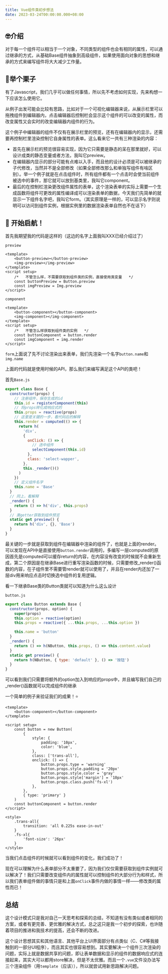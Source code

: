 ```yaml
---
title: Vue组件类初步想法
date: 2023-03-24T00:00:00.000+08:00
---
```


## 🤓介绍

对于每一个组件可以相当于一个对象，不同类型的组件也会有相同的属性，可以通过继承的方式，从基础Base组件抽象到高级组件，如果使用面向对象的思想和继承的方式来编写组件将大大减少工作量。
<!-- more -->

## :chestnut:举个栗子

有了Javascript，我们几乎可以做任何事情，所以先不考虑如何实现，先来构想一下应该怎么使用它。

从例子出发可能会比较有思路，比如对于一个可视化编辑器来说，从展示栏里可以拖拽组件到编辑器内，点击编辑器后控制栏会显示这个组件的可以改变的属性，而改变属性又会实时的改变编辑器内组件的行为。

这个例子中编辑器的组件不仅有在展示栏里的预览，还有在编辑器内的显示，还需要再控制栏里渲染控制它自身属性的表单。这么看来它一共有三种渲染的内容：

* 首先在展示栏的预览很容易实现，因为它只需要是静态的呆在那里就好，可以设计成类的静态变量或者方法，我叫它preview。
* 在编辑器内显示的部分可能有点难以入手，而且他的设计必须是可以被继承的子代修改，当然并不是全部修改（如果全部修改那么和单独写组件有啥区别）。举一个例子就是在点击组件时，所有组件都有一个点击时会使当前组件被选中的事件，那它就可以放到基类里，我叫它component。
* 最后的在控制栏渲染更改组件属性的表单，这个渲染表单的实际上需要一个生成函数将组件可更改的属性编译成可以渲染表单的数据，今天我们先简单的就显示一下组件名字吧，我叫它form。（其实原理是一样的，可以显示名字则说明可以访问到组件实例，根据实例里的数据渲染表单自然也不在话下）

## :champagne: 开始启航！

首先我期望我的代码是这样的（这边的名字上面我叫XXX已经介绍过了）

`preview`

```vue
<template>
	<button-preview></button-preview>
	<img-preview></img-preview>
</template>
<script setup>
    /*   不管怎么样，不需要获取到组件类的实例，直接使用类变量   */
    const buttonPreview = Button.preview
    const imgPreview = Img.preview
</script>
```

`component`

```vue
<template>
	<button-component></button-component>
	<img-component></img-component>
</template>
<script setup>
    /*   不管怎么样获取到组件类的实例   */
    const buttonComponent = button.render
    const imgComponent = img.render
</script>
```

`form`上面说了先不讨论渲染出来表单，我们先渲染一个名字`button.name`和`img.name`

上面的代码就是使用时候的API，那么我们来编写满足这个API的类吧！

首先`Base.js`

```js
export class Base {
  constructor(props) {
    // 注册组件，保存生成的id
    this.id = registerComponent(this)
    // 将props转化成响应式的
    this.props = reactive(props)
    // 这里是关键的一步，看代码后的解释
    this.render = computed(() => {
      return h(
        'div',
        {
          onClick: () => {
            // 选中组件
            selectComponent(this.id)
          },
          class: 'select-wapper',
        },
        this._render()()
      )
    })
	// 定义组件名字
    this.name = 'Base'
  }
  // 同上，看解释
  _render() {
    return () => h('div', this.props)
  }
  // 类getter获取到组件预览
  static get preview() {
    return h('div', {}, 'Base')
  }
}
```

最关键的一步就是获取到组件在编辑器中渲染的组件了，也就是上面的render。可以发现在API中是直接使用`button.render`调用的，多编写一层computed的原因首先是computed可以缓存return的内容，在内容没有改变的时候就不会重新生成，第二个原因是在继承Base进行重写渲染函数的时候，只需要修改_render()函数的内容，在子组件里不需要管render就可以使用了，并且在render内还加了一层div用来响应点击时切换选中组件的复用逻辑。

看一下继承Base类的Button类就可以知道为什么这么设计

`button.js`

```js
export class Button extends Base {
  constructor(props, option) {
    super(props)
    this.option = reactive(option)
    this.props = reactive({ ...this.props, ...this.option })

    this.name = 'button'
  }
  _render() {
    return () => h(NButton, this.props, () => this.content.value)
  }
  static get preview() {
    return h(NButton, { type: 'default' }, () => '按钮')
  }
}
```

可以看到我们只需要将额外的option加入到响应的props中，并且编写我们自己的_render()函数就可以完成组件的继承

一个简单的例子来验证我们的成果！⭐

```vue
<template>
	<button-component></button-component>
</template>

<script setup>
    const button = new Button(
        {
            style: {
                padding: '10px',
                color: 'blue',
            },
            class: ['trans-all'],
            onclick: () => {
                button.props.type = 'warning'
                button.props.style.padding = '20px'
                button.props.style.color = 'gray'
                button.props.style['margin'] = '10px'
                button.props.class.push('fs-xl')
            },
        },
        { type: 'primary' }
    )
    const buttonComponent = button.render
</script>

<style>
    .trans-all{
        transition: 'all 0.225s ease-in-out'
    }
    .fs-xl{
        'font-size': '26px'
    }
</style>
```

当我们点击组件的时候就可以看到组件的变化，我们成功了！

现在可以理解为什么表单部分不太重要了，因为我们仅仅需要获取到组件实例就可以解决了！我们只需要改变组件内的属性就可以控制组件的大部分行为和样式，所以我们表单组件做的事情只是和上面`onClick`事件内做的事情一样——修改类的属性而已！

## 总结

这个设计模式只是我对自己一天思考和探索的总结，不知道有没有类似或者相同的方案，或者有更完善、更优雅的解决方式，总之这只是我一个初步的探索，也许随着项目的推进和我技术的提高，还会不断的改进。

这个设计思想其实和其他语言、其他平台上UI界面部分有点类似（C、C#等我接触到的一部分UI程序），而且其实也很容易想到。其实要解决一个组件三次渲染的问题，实际上就是数据共享的问题，即让表单数据和显示的组件的数据响应式的连接起来，其实大可以都用store解决，但是不太优雅。而且一个`.vue`文件没办法写三个渲染组件（用`template`（应该）），所以就尝试用新思路解决问题。
